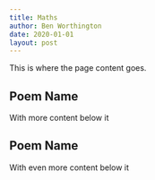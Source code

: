 ```yaml
---
title: Maths
author: Ben Worthington
date: 2020-01-01
layout: post
---
```


This is where the page content goes.

## Poem Name

With more content below it

## Poem Name

With even more content below it
